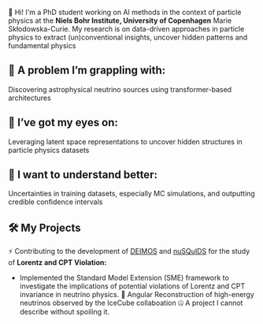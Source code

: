 
👋 Hi! I'm a PhD student working on AI methods in the context of particle physics at the **Niels Bohr Institute, University of Copenhagen** Marie Skłodowska-Curie. My research is on data-driven approaches in particle physics to extract (un)conventional insights, uncover hidden patterns and fundamental physics 

## 🔬 A problem I’m grappling with:
Discovering astrophysical neutrino sources using transformer-based architectures

## 👀 I’ve got my eyes on:
Leveraging latent space representations to uncover hidden structures in particle physics datasets

## 🧠 I want to understand better:
Uncertainties in training datasets, especially MC simulations, and outputting credible confidence intervals
 

## 🛠️ My Projects
⚡ Contributing to the development of [DEIMOS](https://github.com/ts4051/deimos/tree/main) and [nuSQuIDS](https://github.com/ts4051/nuSQuIDS/tree/bsm) for the study of **Lorentz and CPT Violation:**
  - Implemented the Standard Model Extension (SME) framework to investigate the implications of potential violations of Lorentz and CPT invariance in neutrino physics.
🧊 Angular Reconstruction of high-energy neutrinos observed by the IceCube collaboation
🤐 A project I cannot describe without spoiling it.

<!---
jn1707/jn1707 is a ✨ special ✨ repository because its `README.md` (this file) appears on your GitHub profile.
You can click the Preview link to take a look at your changes.
--->
